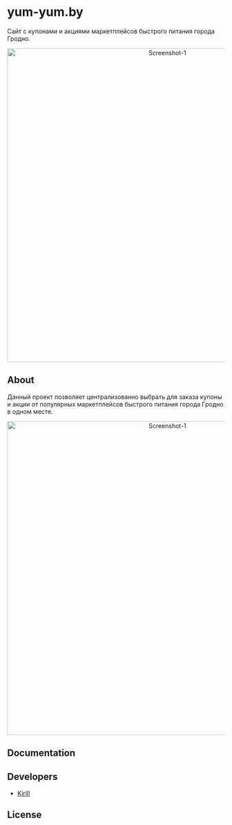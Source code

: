 # yum-yum.by
Сайт с купонами и акциями маркетплейсов быстрого питания города Гродно.
<p align="center">
      <img src="https://i.ibb.co/p3x5zG2/Screenshot-1.png" alt="Screenshot-1" border="0" width="726">
</p>

## About

Данный проект позволяет централизованно выбрать для заказа купоны и акции от популярных маркетплейсов быстрого питания города Гродно в одном месте. 

<p align="center">
      <img src="https://i.ibb.co/p3x5zG2/Screenshot-2.png" alt="Screenshot-1" border="0" width="726">
</p>

## Documentation



## Developers

- [Kirill]([https://github.com/Indi77erence])

## License
